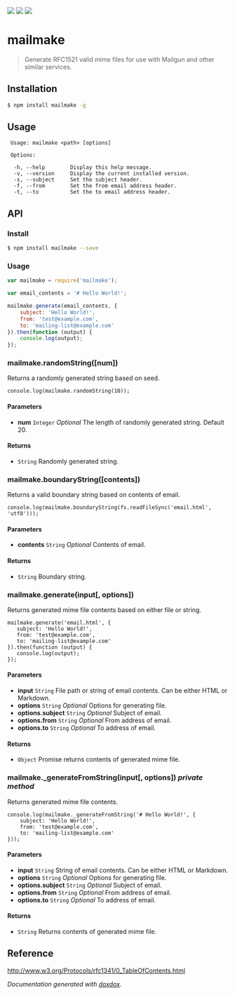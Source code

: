 [![](https://api.travis-ci.org/neogeek/mailmake.svg)](https://travis-ci.org/neogeek/mailmake)
[![](https://david-dm.org/neogeek/mailmake.svg?style=flat)](https://david-dm.org/neogeek/mailmake)
[![](http://img.shields.io/npm/v/mailmake.svg?style=flat)](https://www.npmjs.org/package/mailmake)

# mailmake

> Generate RFC1521 valid mime files for use with Mailgun and other similar services.

## Installation

```bash
$ npm install mailmake -g
```

## Usage

```
 Usage: mailmake <path> [options]

 Options:

  -h, --help        Display this help message.
  -v, --version     Display the current installed version.
  -s, --subject     Set the subject header.
  -f, --from        Set the from email address header.
  -t, --to          Set the to email address header.
```

## API

### Install

```bash
$ npm install mailmake --save
```

### Usage

```javascript
var mailmake = require('mailmake');

var email_contents = '# Hello World!';

mailmake.generate(email_contents, {
    subject: 'Hello World!',
    from: 'test@example.com',
    to: 'mailing-list@example.com'
}).then(function (output) {
    console.log(output);
});
```



### mailmake.randomString([num]) 

Returns a randomly generated string based on seed.

    console.log(mailmake.randomString(10));



#### Parameters

- **num** `Integer`  *Optional* The length of randomly generated string. Default 20.




#### Returns


- `String`   Randomly generated string.




### mailmake.boundaryString([contents]) 

Returns a valid boundary string based on contents of email.

    console.log(mailmake.boundaryString(fs.readFileSync('email.html', 'utf8')));



#### Parameters

- **contents** `String`  *Optional* Contents of email.




#### Returns


- `String`   Boundary string.




### mailmake.generate(input[, options]) 

Returns generated mime file contents based on either file or string.

    mailmake.generate('email.html', {
       subject: 'Hello World!',
       from: 'test@example.com',
       to: 'mailing-list@example.com'
    }).then(function (output) {
       console.log(output);
    });



#### Parameters

- **input** `String`   File path or string of email contents. Can be either HTML or Markdown.
- **options** `String`  *Optional* Options for generating file.
- **options.subject** `String`  *Optional* Subject of email.
- **options.from** `String`  *Optional* From address of email.
- **options.to** `String`  *Optional* To address of email.




#### Returns


- `Object`   Promise returns contents of generated mime file.




### mailmake._generateFromString(input[, options])  *private method*

Returns generated mime file contents.

    console.log(mailmake._generateFromString('# Hello World!', {
        subject: 'Hello World!',
        from: 'test@example.com',
        to: 'mailing-list@example.com'
    }));



#### Parameters

- **input** `String`   String of email contents. Can be either HTML or Markdown.
- **options** `String`  *Optional* Options for generating file.
- **options.subject** `String`  *Optional* Subject of email.
- **options.from** `String`  *Optional* From address of email.
- **options.to** `String`  *Optional* To address of email.




#### Returns


- `String`   Returns contents of generated mime file.




## Reference

<http://www.w3.org/Protocols/rfc1341/0_TableOfContents.html>

*Documentation generated with [doxdox](https://github.com/neogeek/doxdox).*
